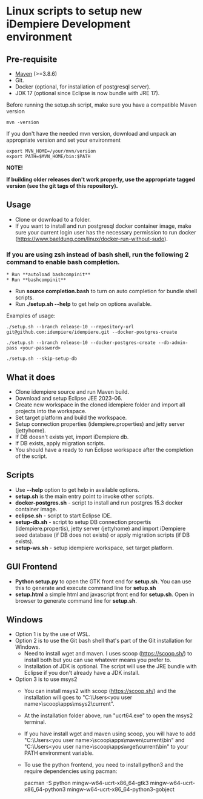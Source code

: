 # Linux scripts to setup new iDempiere Development environment

## Pre-requisite
* [Maven](https://maven.apache.org) (>=3.8.6)
* Git.
* Docker (optional, for installation of postgresql server).
* JDK 17 (optional since Eclipse is now bundle with JRE 17).

Before running the setup.sh script, make sure you have a compatible Maven version

    mvn -version

If you don't have the needed mvn version, download and unpack an appropriate version and set your environment

    export MVN_HOME=/your/mvn/version
    export PATH=$MVN_HOME/bin:$PATH

**NOTE!**

**If building older releases don't work properly, use the appropriate tagged version (see the git tags of this repository).**

## Usage
* Clone or download to a folder.
* If you want to install and run postgresql docker container image, make sure your current login user has the necessary permission to run docker (https://www.baeldung.com/linux/docker-run-without-sudo).

### If you are using zsh instead of bash shell, run the following 2 command to enable bash completion.
```
* Run **autoload bashcompinit**
* Run **bashcompinit**
```

* Run **source completion.bash** to turn on auto completion for bundle shell scripts.
* Run **./setup.sh --help** to get help on options available.

Examples of usage:

    ./setup.sh --branch release-10 --repository-url git@github.com:idempiere/idempiere.git --docker-postgres-create 
    
    ./setup.sh --branch release-10 --docker-postgres-create --db-admin-pass <your-password>

    ./setup.sh --skip-setup-db


## What it does
* Clone idempiere source and run Maven build.
* Download and setup Eclipse JEE 2023-06.
* Create new workspace in the cloned idempiere folder and import all projects into the workspace.
* Set target platform and build the workspace.
* Setup connection properties (idempiere.properties) and jetty server (jettyhome).
* If DB doesn't exists yet, import iDempiere db. 
* If DB exists, apply migration scripts.
* You should have a ready to run Eclipse workspace after the completion of the script.

## Scripts
* Use **--help** option to get help in available options.
* **setup.sh** is the main entry point to invoke other scripts.
* **docker-postgres.sh** - script to install and run postgres 15.3 docker container image.
* **eclipse.sh** - script to start Eclipse IDE.
* **setup-db.sh** - script to setup DB connection propertis (idempiere.propertis), jetty server (jettyhome) and import iDempiere seed database (if DB does not exists) or apply migration scripts (if DB exists).
* **setup-ws.sh** - setup idempiere workspace, set target platform.

## GUI Frontend
* **Python setup.py** to open the GTK front end for **setup.sh**. You can use this to generate and execute command line for **setup.sh**
* **setup.html** a simple html and javascript front end for **setup.sh**. Open in browser to generate command line for **setup.sh**.

## Windows 
* Option 1 is by the use of WSL.
* Option 2 is to use the Git bash shell that's part of the Git installation for Windows.
  * Need to install wget and maven. I uses scoop (https://scoop.sh/) to install both but you can use whatever means you prefer to.
  * Installation of JDK is optional. The script will use the JRE bundle with Eclipse if you don't already have a JDK install.
* Option 3 is to use msys2
  * You can install msys2 with scoop  (https://scoop.sh/) and the installation will goes to "C:\Users\<you user name>\scoop\apps\msys2\current".
  * At the installation folder above, run "ucrt64.exe" to open the msys2 terminal.
  * If you have install wget and maven using scoop, you will have to add "C:\Users\<you user name>\scoop\apps\maven\current\bin"
    and "C:\Users\<you user name>\scoop\apps\wget\current\bin" to your PATH environment variable.
  * To use the python frontend, you need to install python3 and the require dependencies using pacman:
  
    pacman -S python mingw-w64-ucrt-x86_64-gtk3 mingw-w64-ucrt-x86_64-python3 mingw-w64-ucrt-x86_64-python3-gobject
